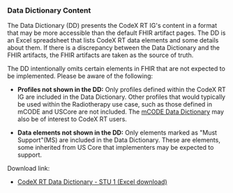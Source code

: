 ### Data Dictionary Content

The Data Dictionary (DD) presents the CodeX RT IG's content in a format that may be more accessible than the default FHIR artifact pages. The DD is an Excel spreadsheet that lists CodeX RT data elements and some details about them. If there is a discrepancy between the Data Dictionary and the FHIR artifacts, the FHIR artifacts are taken as the source of truth.

The DD intentionally omits certain elements in FHIR that are not expected to be implemented. Please be aware of the following:

* **Profiles not shown in the DD:** Only profiles defined within the CodeX RT IG are included in the Data Dictionary. Other profiles that would typically be used within the Radiotherapy use case, such as those defined in mCODE and USCore are not included.  The [mCODE Data Dictionary](https://hl7.org/fhir/us/mcode/STU2.1/dictionary.html) may also be of interest to CodeX RT users.

* **Data elements not shown in the DD:** Only elements marked as "Must Support"(MS) are included in the Data Dictionary. These are elements, some inherited from US Core that implementers may be expected to support.

Download link:

* [CodeX RT Data Dictionary - STU 1 (Excel download)](CodexRTDataDictionary-STU1.xlsx)
